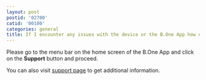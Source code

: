 ```yaml
---
layout: post
postid: '02700'
catid: '00100'
categories: general
title: If I encounter any issues with the device or the B.One App how do I get assistance?
---
```


Please go to the menu bar on the home screen of the B.One App and click on the **Support** button and proceed.

You can also visit [support page][support-page] to get additional information.

[support-page]: http://www.b1hub.com/support.html